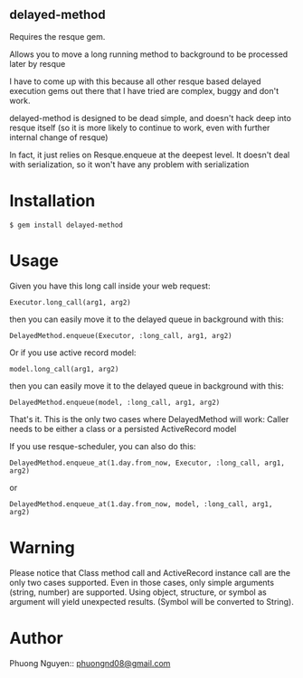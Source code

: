 delayed-method
---------------

Requires the resque gem.

Allows you to move a long running method to background to be processed later by resque

I have to come up with this because all other resque based delayed execution gems out there that I have tried are complex, buggy and don't work.

delayed-method is designed to be dead simple, and doesn't hack deep into resque itself (so it is more likely to continue to work, even with further internal change of resque)

In fact, it just relies on Resque.enqueue at the deepest level. It doesn't deal with serialization, so it won't have any problem with serialization

Installation
============

    $ gem install delayed-method


Usage
============

  Given you have this long call inside your web request:

    Executor.long_call(arg1, arg2)

  then you can easily move it to the delayed queue in background with this:

    DelayedMethod.enqueue(Executor, :long_call, arg1, arg2)

  Or if you use active record model:

    model.long_call(arg1, arg2)

  then you can easily move it to the delayed queue in background with this:

    DelayedMethod.enqueue(model, :long_call, arg1, arg2)

That's it. This is the only two cases where DelayedMethod will work: Caller
needs to be either a class or a persisted ActiveRecord model

If you use resque-scheduler, you can also do this:

    DelayedMethod.enqueue_at(1.day.from_now, Executor, :long_call, arg1, arg2)

or

    DelayedMethod.enqueue_at(1.day.from_now, model, :long_call, arg1, arg2)

Warning
===========

Please notice that Class method call and ActiveRecord instance call are the only two cases supported.
Even in those cases, only simple arguments (string, number) are supported.
Using object, structure, or symbol as argument will yield unexpected results. (Symbol will be converted to String).

Author
=====

Phuong Nguyen:: phuongnd08@gmail.com
